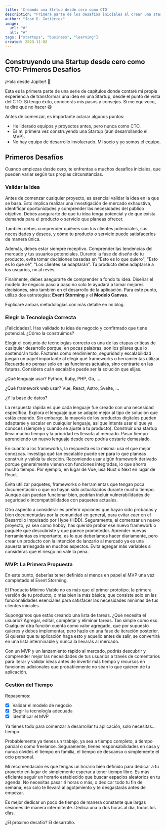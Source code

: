 ```yaml
---
title: 'Creando una Strtup desde cero como CTO'
description: "Primera parte de los desafíos iniciales al crear una startup"
author: "José D. Gutiérrez"
image:
  url: "#"
  alt: "#"
tags: ["startups", "business", "learning"]
created: 2023-11-02
---
```


## Construyendo una Startup desde cero como CTO: Primeros Desafíos

¡Hola desde Júpiter! 🖖‍

Esta es la primera parte de una serie de capítulos donde contaré mi propia experiencia de transformar una idea en una Startup, desde el punto de vista del CTO. Si tengo éxito, conocerás mis pasos y consejos. Si me equivoco, te diré qué no hacer 😅

Antes de comenzar, es importante aclarar algunos puntos:

- He liderado equipos y proyectos antes, pero nunca como CTO.
- Es mi primera vez construyendo una Startup (aún desarrollando el MVP).
- No hay equipo de desarrollo involucrado. Mi socio y yo somos el equipo.

## Primeros Desafíos

Cuando empiezas desde cero, te enfrentas a muchos desafíos iniciales, que pueden variar según tus propias circunstancias.

### Validar la Idea

Antes de comenzar cualquier proyecto, es esencial validar la idea en la que se basa. Esto implica realizar una investigación de mercado exhaustiva, identificar oportunidades y comprender las necesidades del público objetivo. Debes asegurarte de que tu idea tenga potencial y de que exista demanda para el producto o servicio que planeas ofrecer.

También debes comprender quiénes son tus clientes potenciales, sus necesidades y deseos, y cómo tu producto o servicio puede satisfacerlos de manera única.

Además, debes estar siempre receptivo. Comprender las tendencias del mercado y tus usuarios potenciales. Durante la fase de diseño de tu producto, evita tomar decisiones basadas en "Esto es lo que quiero", "Esto es lo que sé", "Los clientes se adaptarán". Tu producto debe adaptarse a los usuarios, no al revés.

Finalmente, debes asegurarte de comprender a fondo tu idea. Diseñar el modelo de negocio paso a paso no solo te ayudará a tomar mejores decisiones, sino también en el desarrollo de la aplicación. Para este punto, utilizo dos estrategias: **Event Storming** y el **Modelo Canvas**.

Explicaré ambas metodologías con más detalle en mi blog.

### Elegir la Tecnología Correcta

¡Felicidades!. Has validado tu idea de negocio y confirmado que tiene potencial. ¿Cómo la construimos?

Elegir el conjunto de tecnologías correcto es una de las etapas críticas de cualquier desarrollo porque, en pocas palabras, son los pilares que lo sostendrán todo. Factores como rendimiento, seguridad y escalabilidad juegan un papel importante al elegir qué frameworks o herramientas utilizar. Recuerda no pensar solo en las funciones actuales, sino centrarte en las futuras. Considera cuán escalable puede ser la solución que elijas.

¿Qué lenguaje usar? Python, Ruby, PHP, Go, ...

¿Qué framework web usar? Vue, React, Astro, Svelte, ...

¿Y la base de datos?

La respuesta rápida es que cada lenguaje fue creado con una necesidad específica. Explora el lenguaje que se adapte mejor al tipo de solución que estás creando. Sin embargo, la mayoría de los productos digitales pueden adaptarse y escalar en cualquier lenguaje, así que intenta usar el que ya conoces (siempre y cuando se ajuste a tu producto). Construir una startup lleva mucho tiempo y la prioridad es llevarla al mercado. Pasar tiempo aprendiendo un nuevo lenguaje desde cero podría costarte demasiado.

En cuanto a los frameworks, la respuesta es la misma: usa el que mejor conozcas. Investiga qué tan escalable puede ser para lo que planeas construir y valida tu elección. Recomiendo usar algún framework derivado porque generalmente vienen con funciones integradas, lo que ahorra mucho tiempo. Por ejemplo, en lugar de Vue, usa Nuxt o Next en lugar de React.

Evita utilizar paquetes, frameworks o herramientas que tengan poca documentación o que no hayan sido actualizados durante mucho tiempo. Aunque aún puedan funcionar bien, podrían incluir vulnerabilidades de seguridad o incompatibilidades con paquetes actuales.

Otro aspecto a considerar es preferir opciones que hayan sido probadas y bien documentadas por la comunidad en general, para evitar caer en el Desarrollo Impulsado por Hype (HDD). Seguramente, al comenzar un nuevo proyecto, ya sea como hobby, has querido probar ese nuevo framework o paquete que descubriste y que parece prometedor. Aprender nuevas herramientas es importante, es lo que deberíamos hacer diariamente, pero crear un producto con la intención de lanzarlo al mercado ya es una apuesta arriesgada en muchos aspectos. Evita agregar más variables si consideras que el riesgo no vale la pena.

### MVP: La Primera Propuesta

En este punto, deberías tener definido al menos en papel el MVP una vez completado el Event Storming.

El Producto Mínimo Viable no es más que el primer prototipo, la primera versión de tu producto, o más bien la más básica, que consiste solo en las funcionalidades esenciales para satisfacer las necesidades mínimas de tus clientes iniciales.

Supongamos que estás creando una lista de tareas. ¿Qué necesita el usuario? Agregar, editar, completar y eliminar tareas. Tan simple como eso. Cualquier otra función cuenta como valor agregado, que por supuesto quieres y debes implementar, pero hazlo en una fase de iteración posterior. Si quieres que tu aplicación haga esto y aquello antes de salir, se convertirá en una lista interminable y nunca la llevarás al mercado.

Con un MVP y un lanzamiento rápido al mercado, podrás descubrir y comprender mejor las necesidades de tus usuarios a través de comentarios para iterar y validar ideas antes de invertir más tiempo y recursos en funciones adicionales que probablemente no sean lo que quieren de tu aplicación.

### Gestión del Tiempo

Repasemos:

- [x]  Validar el modelo de negocio
- [x]  Elegir la tecnología adecuada
- [x]  Identificar el MVP

Ya tienes todo para comenzar a desarrollar tu aplicación, solo necesitas... tiempo.

Probablemente ya tienes un trabajo, ya sea a tiempo completo, a tiempo parcial o como freelance. Seguramente, tienes responsabilidades en casa y nunca olvides el tiempo en familia, el tiempo de descanso o simplemente el ocio personal.

Mi recomendación es que tengas un horario bien definido para dedicar a tu proyecto en lugar de simplemente esperar a tener tiempo libre. Es más eficiente seguir un horario establecido que buscar espacios aleatorios en tu agenda. No necesitas pasar 4 horas o más, o dedicar todo tu fin de semana; eso solo te llevará al agotamiento y te desgastarás antes de empezar.

Es mejor dedicar un poco de tiempo de manera constante que largas sesiones de manera intermitente. Dedica una o dos horas al día, todos los días.

¿El próximo desafío? El desarrollo.